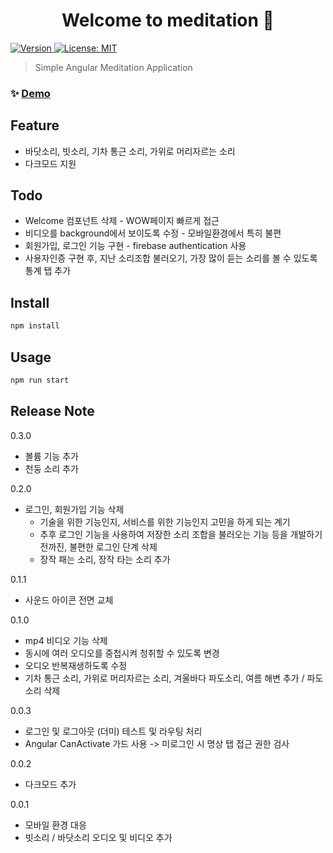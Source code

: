 <h1 align="center">Welcome to meditation 👋</h1>
<p>
  <a href="https://meditation-for-developer.firebaseapp.com/" target="_blank">
    <img alt="Version" src="https://img.shields.io/badge/meditation-0.2.0-red">
  </a>
  <a href="#" target="_blank">
    <img alt="License: MIT" src="https://img.shields.io/badge/License-MIT-yellow.svg" />
  </a>
</p>

> Simple Angular Meditation Application 

### ✨ [Demo](https://meditation-for-developer.firebaseapp.com)

## Feature

* 바닷소리, 빗소리, 기차 통근 소리, 가위로 머리자르는 소리
* 다크모드 지원

## Todo

* Welcome 컴포넌트 삭제 - WOW페이지 빠르게 접근
* 비디오를 background에서 보이도록 수정 - 모바일환경에서 특히 불편
* 회원가입, 로그인 기능 구현 - firebase authentication 사용
* 사용자인증 구현 후, 지난 소리조합 불러오기, 가장 많이 듣는 소리를 볼 수 있도록 통계 탭 추가

## Install

```sh
npm install
```

## Usage

```sh
npm run start
```

## Release Note

0.3.0
* 볼륨 기능 추가
* 천둥 소리 추가

0.2.0
* 로그인, 회원가입 기능 삭제
  * 기술을 위한 기능인지, 서비스를 위한 기능인지 고민을 하게 되는 계기
  * 추후 로그인 기능을 사용하여 저장한 소리 조합을 불러오는 기능 등을 개발하기 전까진, 불편한 로그인 단계 삭제
  * 장작 패는 소리, 장작 타는 소리 추가

0.1.1
* 사운드 아이콘 전면 교체

0.1.0
* mp4 비디오 기능 삭제
* 동시에 여러 오디오를 중첩시켜 청취할 수 있도록 변경
* 오디오 반복재생하도록 수정
* 기차 통근 소리, 가위로 머리자르는 소리, 겨울바다 파도소리, 여름 해변 추가 / 파도 소리 삭제

0.0.3
* 로그인 및 로그아웃 (더미) 테스트 및 라우팅 처리
* Angular CanActivate 가드 사용 -> 미로그인 시 명상 탭 접근 권한 검사

0.0.2
* 다크모드 추가

0.0.1
* 모바일 환경 대응
* 빗소리 / 바닷소리 오디오 및 비디오 추가
